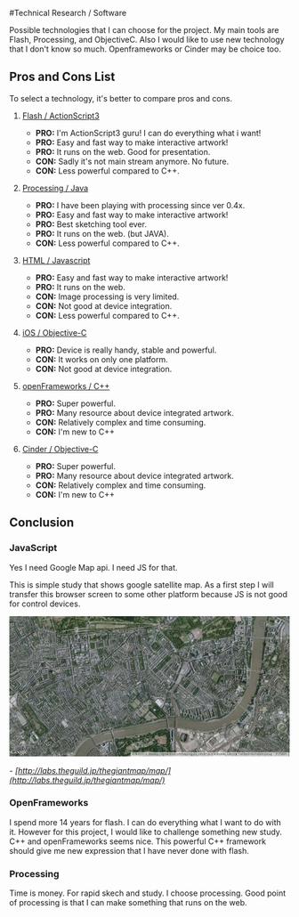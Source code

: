 #Technical Research / Software

Possible technologies that I can choose for the project. My main tools are Flash, Processing, and ObjectiveC. Also I would like to use new technology that I don't know so much. Openframeworks or Cinder may be choice too.



## Pros and Cons List

To select a technology, it's better to compare pros and cons.

1. [Flash / ActionScript3](http://www.adobe.com/products/flash.html?promoid=KFNVR)
	- **PRO:** I'm ActionScript3 guru! I can do everything what i want!
	- **PRO:** Easy and fast way to make interactive artwork!
	- **PRO:** It runs on the web. Good for presentation.
	- **CON:** Sadly it's not main stream anymore. No future.
	- **CON:** Less powerful compared to C++.
	
2. [Processing / Java](http://processing.org/)
	- **PRO:** I have been playing with processing since ver 0.4x.
	- **PRO:** Easy and fast way to make interactive artwork!
	- **PRO:** Best sketching tool ever.
	- **PRO:** It runs on the web. (but JAVA).
	- **CON:** Less powerful compared to C++.
	
3. [HTML / Javascript](http://www.createjs.com/#!/CreateJS)
	- **PRO:** Easy and fast way to make interactive artwork!
	- **PRO:** It runs on the web.
	- **CON:** Image processing is very limited.
	- **CON:** Not good at device integration.
	- **CON:** Less powerful compared to C++.
	
4. [iOS / Objective-C](https://developer.apple.com/)
	- **PRO:** Device is really handy, stable and powerful.
	- **CON:** It works on only one platform.
	- **CON:** Not good at device integration.
	
5. [openFrameworks / C++](http://www.openframeworks.cc/)
	- **PRO:** Super powerful.
	- **PRO:** Many resource about device integrated artwork.
	- **CON:** Relatively complex and time consuming.
	- **CON:** I'm new to C++
	
6. [Cinder / Objective-C](http://libcinder.org/)
	- **PRO:** Super powerful.
	- **PRO:** Many resource about device integrated artwork.
	- **CON:** Relatively complex and time consuming.
	- **CON:** I'm new to C++
	

## Conclusion

### JavaScript

Yes I need Google Map api. I need JS for that.

This is simple study that shows google satellite map. As a first step I will transfer this browser screen to some other platform because JS is not good for control devices.



![Google Maps Sketch](../project_images/sketches/sketch_009_googlemap.jpg?raw=true "Example Image")

*- [http://labs.theguild.jp/thegiantmap/map/](http://labs.theguild.jp/thegiantmap/map/)*


### OpenFrameworks

I spend more 14 years for flash. I can do everything what I want to do with it.
However for this project, I would like to challenge something new study.
C++ and openFrameworks seems nice. This powerful C++ framework should give me new expression that I have never done with flash.



### Processing
Time is money. For rapid skech and study. I choose processing.
Good point of processing is that I can make something that runs on the web.







